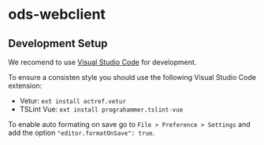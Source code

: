 # ods-webclient

## Development Setup

We recomend to use [Visual Studio Code](https://code.visualstudio.com/) for development.

To ensure a consisten style you should use the following Visual Studio Code extension:

- Vetur: `ext install octref.vetur`
- TSLint Vue: `ext install prograhammer.tslint-vue`

To enable auto formating on save go to `File > Preference > Settings` and add the option `"editor.formatOnSave": true`.
